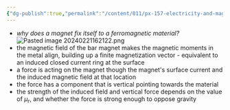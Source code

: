 ```yaml
---
{"dg-publish":true,"permalink":"/content/011/px-157-electricity-and-magnetism/px-157-c-magnetic-fields/px-157-c10e-working-of-a-magnet/","created":"2024-10-01T18:27:10.166+01:00","updated":"2024-11-26T20:10:20.155+00:00"}
---
```


- *why does a magnet fix itself to a ferromagnetic material?*
![Pasted image 20240221162122.png](/img/user/pics/Pasted%20image%2020240221162122.png)
- the magnetic field of the bar magnet makes the magnetic moments in the metal align, building up a finite magnetization vector - equivalent to an induced closed current ring at the surface
- a force is acting on the magnet though the magnet's surface current and the induced magnetic field at that location
- the force has a component that is vertical pointing towards the material
- the strength of the induced field and vertical force depends on the value of $\mu_{r}$, and whether the force is strong enough to oppose gravity
